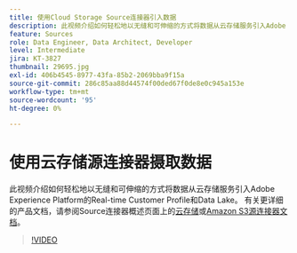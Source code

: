```yaml
---
title: 使用Cloud Storage Source连接器引入数据
description: 此视频介绍如何轻松地以无缝和可伸缩的方式将数据从云存储服务引入Adobe Experience Platform的Real-time Customer Profile和Data Lake。
feature: Sources
role: Data Engineer, Data Architect, Developer
level: Intermediate
jira: KT-3827
thumbnail: 29695.jpg
exl-id: 406b4545-8977-43fa-85b2-2069bba9f15a
source-git-commit: 286c85aa88d44574f00ded67f0de8e0c945a153e
workflow-type: tm+mt
source-wordcount: '95'
ht-degree: 0%

---
```


# 使用云存储源连接器摄取数据

此视频介绍如何轻松地以无缝和可伸缩的方式将数据从云存储服务引入Adobe Experience Platform的Real-time Customer Profile和Data Lake。 有关更详细的产品文档，请参阅Source连接器概述页面上的[云存储](https://experienceleague.adobe.com/docs/experience-platform/sources/home.html?lang=en#cloud-storage)或[Amazon S3源连接器文档](https://experienceleague.adobe.com/docs/experience-platform/sources/ui-tutorials/create/cloud-storage/s3.html)。

>[!VIDEO](https://video.tv.adobe.com/v/29695?learn=on&enablevpops)
